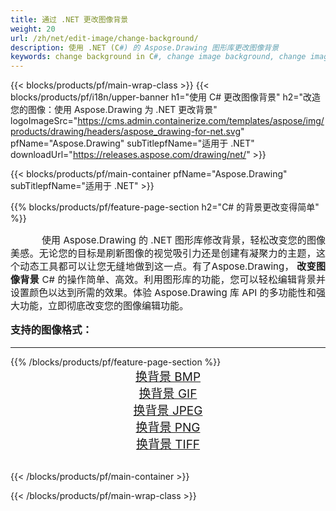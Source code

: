 ```yaml
---
title: 通过 .NET 更改图像背景
weight: 20
url: /zh/net/edit-image/change-background/
description: 使用 .NET (C#) 的 Aspose.Drawing 图形库更改图像背景
keywords: change background in C#, change image background, change images in C#, graphic library 适用于 .NET, edit images, edit background, set color
---
```


{{< blocks/products/pf/main-wrap-class >}}
{{< blocks/products/pf/i18n/upper-banner h1="使用 C# 更改图像背景" h2="改造您的图像：使用 Aspose.Drawing 为 .NET 更改背景" logoImageSrc="https://cms.admin.containerize.com/templates/aspose/img/products/drawing/headers/aspose_drawing-for-net.svg" pfName="Aspose.Drawing" subTitlepfName="适用于 .NET" downloadUrl="https://releases.aspose.com/drawing/net/" >}}

{{< blocks/products/pf/main-container pfName="Aspose.Drawing" subTitlepfName="适用于 .NET" >}}

{{% blocks/products/pf/feature-page-section  h2="C# 的背景更改变得简单" %}}
<p align="justify" style="text-indent:50px;font-size:15px;">
使用 Aspose.Drawing 的 .NET 图形库修改背景，轻松改变您的图像美感。无论您的目标是刷新图像的视觉吸引力还是创建有凝聚力的主题，这个动态工具都可以让您无缝地做到这一点。有了Aspose.Drawing， <b>改变图像背景</b> C# 的操作简单、高效。利用图形库的功能，您可以轻松编辑背景并设置颜色以达到所需的效果。体验 Aspose.Drawing 库 API 的多功能性和强大功能，立即彻底改变您的图像编辑功能。</p>

<h3 style="margin-top:16px;">
支持的图像格式：
</h3>

<hr/>
{{% /blocks/products/pf/feature-page-section %}}
<div class="container-fluid productfamilypage bg-gray">
    <div class="convertypes bg-gray agp-content section">
        <div class="container">
		    <div class="row other-converters" style="font-size: 19px;text-align:center;">
		        <div class='col-md-3 other-converter remove-lp remove-rp'><a href="bmp/" style="padding:15px;">换背景 BMP</a></div>
                <div class='col-md-3 other-converter remove-lp remove-rp'><a href="gif/" style="padding:15px;">换背景 GIF</a></div>
                <div class='col-md-3 other-converter remove-lp remove-rp'><a href="jpeg/" style="padding:15px;">换背景 JPEG </a></div>
                <div class='col-md-3 other-converter remove-lp remove-rp'><a href="png/" style="padding:15px;">换背景 PNG</a></div>
                <div class='col-md-3 other-converter remove-lp remove-rp'><a href="tiff/" style="padding:15px;">换背景 TIFF</a></div>
            </div>
        </div>
    </div>
</div>
<br/>

{{< /blocks/products/pf/main-container >}}

{{< /blocks/products/pf/main-wrap-class >}}
